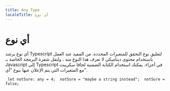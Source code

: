 ```yaml
---
title: Any Type
localeTitle: أي نوع
---
```

# أي نوع

أي نوع يرشد Typescript لتعليق نوع التحقق للمتغيرات المحددة. من المفيد عند العمل باستخدام محتوى ديناميكي لا تعرف هذا النوع منه ، ولنقل شفرة البرمجة الخاصة بـ Javascript إلى Typescript في أجزاء. يمكنك استخدام الكتابة الضمنية لجافا سكريبت مع المتغيرات التي يتم الإعلان عنها بنوع "أي".

 `  let notSure: any = 4; 
  notSure = "maybe a string instead"; 
  notSure = false; 
`